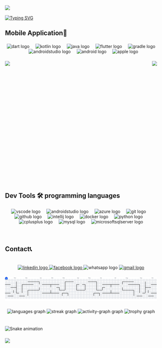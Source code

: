 <br clear="both">

<div>
  <img style="100%" src="https://capsule-render.vercel.app/api?type=waving&height=100&section=header&reversal=true&text=Hey%20%F0%9F%91%8BWhat's%20Up?&fontSize=50&fontColor=0FF5C0&fontAlign=50&fontAlignY=50&stroke=-&animation=blink&descSize=20&descAlign=50&descAlignY=50&color=gradient"  />
</div>

<a href="https://git.io/typing-svg"><img src="https://readme-typing-svg.demolab.com?font=Fira+Code&weight=700&size=26&duration=2500&pause=500&color=1FB0F7&center=true&vCenter=true&width=449&height=66&lines=%F0%9F%91%8B+Hi%2C+I'm+Yahya+Mohammed;%F0%9F%8E%AF+Mobile+App+Developer+" alt="Typing SVG" /></a>

###

<h2 align="left">Mobile Application📱</h2>

###

<div align="center">
  <img src="https://cdn.jsdelivr.net/gh/devicons/devicon/icons/dart/dart-original.svg" height="60" alt="dart logo"  />
  <img width="12" />
  <img src="https://cdn.jsdelivr.net/gh/devicons/devicon/icons/kotlin/kotlin-original.svg" height="60" alt="kotlin logo"  />
  <img width="12" />
  <img src="https://cdn.jsdelivr.net/gh/devicons/devicon/icons/java/java-original.svg" height="60" alt="java logo"  />
  <img width="12" />
  <img src="https://cdn.jsdelivr.net/gh/devicons/devicon/icons/flutter/flutter-original.svg" height="60" alt="flutter logo"  />
  <img width="12" />
  <img src="https://cdn.jsdelivr.net/gh/devicons/devicon/icons/gradle/gradle-original.svg" height="60" alt="gradle logo"  />
  <img width="12" />
  <img src="https://cdn.jsdelivr.net/gh/devicons/devicon/icons/androidstudio/androidstudio-original.svg" height="60" alt="androidstudio logo"  />
  <img width="12" />
  <img src="https://cdn.jsdelivr.net/gh/devicons/devicon/icons/android/android-original.svg" height="60" alt="android logo"  />
  <img width="12" />
  <img src="https://cdn.jsdelivr.net/gh/devicons/devicon/icons/apple/apple-original.svg" height="60" alt="apple logo"  />
</div>

###

<img align="right" height="400" src="https://www.mellodigital.com.au/wp-content/uploads/2023/04/mobile_app_developer_sydney.gif"  />

###

<img align="left" height="400" src="https://camo.githubusercontent.com/2366b34bb903c09617990fb5fff4622f3e941349e846ddb7e73df872a9d21233/68747470733a2f2f63646e2e6472696262626c652e636f6d2f75736572732f3733303730332f73637265656e73686f74732f363538313234332f6176656e746f2e676966"  />

###

<br clear="both">

<h2 align="left">Dev Tools 🛠️ programming languages</h2>

###

<div align="center">
  <img src="https://cdn.jsdelivr.net/gh/devicons/devicon/icons/vscode/vscode-original.svg" height="60" alt="vscode logo"  />
  <img width="12" />
  <img src="https://cdn.jsdelivr.net/gh/devicons/devicon/icons/androidstudio/androidstudio-original.svg" height="60" alt="androidstudio logo"  />
  <img width="12" />
  <img src="https://cdn.jsdelivr.net/gh/devicons/devicon/icons/azure/azure-original.svg" height="60" alt="azure logo"  />
  <img width="12" />
  <img src="https://cdn.jsdelivr.net/gh/devicons/devicon/icons/git/git-original.svg" height="60" alt="git logo"  />
  <img width="12" />
  <img src="https://cdn.jsdelivr.net/gh/devicons/devicon/icons/github/github-original.svg" height="60" alt="github logo"  />
  <img width="12" />
  <img src="https://cdn.jsdelivr.net/gh/devicons/devicon/icons/intellij/intellij-original.svg" height="60" alt="intellij logo"  />
  <img width="12" />
  <img src="https://cdn.jsdelivr.net/gh/devicons/devicon/icons/docker/docker-original.svg" height="60" alt="docker logo"  />
  <img width="12" />
  <img src="https://cdn.jsdelivr.net/gh/devicons/devicon/icons/python/python-original.svg" height="60" alt="python logo"  />
  <img width="12" />
  <img src="https://cdn.jsdelivr.net/gh/devicons/devicon/icons/cplusplus/cplusplus-original.svg" height="60" alt="cplusplus logo"  />
  <img width="12" />
  <img src="https://cdn.jsdelivr.net/gh/devicons/devicon/icons/mysql/mysql-original.svg" height="60" alt="mysql logo"  />
  <img width="12" />
  <img src="https://cdn.jsdelivr.net/gh/devicons/devicon/icons/microsoftsqlserver/microsoftsqlserver-plain.svg" height="60" alt="microsoftsqlserver logo"  />
</div>

###

<br clear="both">

<h2 align="left">Contact📞</h2>

###

<br clear="both">

<div align="center">
  <a href="http://linkedin.com/in/yahya-mohammed38" target="_blank">
    <img src="https://img.shields.io/static/v1?message=LinkedIn&logo=linkedin&label=&color=0077B5&logoColor=white&labelColor=&style=flat" height="40" alt="linkedin logo"  />
  </a>
  <a href="https://www.facebook.com/yehya.mohammed.7127" target="_blank">
    <img src="https://img.shields.io/static/v1?message=Facebook&logo=facebook&label=&color=1877F2&logoColor=white&labelColor=&style=flat" height="40" alt="facebook logo"  />
  </a>
  <img src="https://img.shields.io/static/v1?message=Whatsapp&logo=whatsapp&label=&color=25D366&logoColor=white&labelColor=&style=flat" height="40" alt="whatsapp logo"  />
  <a href="mailto:yahia.mohamed3836@gmail.com" target="_blank">
    <img src="https://img.shields.io/static/v1?message=Gmail&logo=gmail&label=&color=D14836&logoColor=white&labelColor=&style=flat" height="40" alt="gmail logo"  />
  </a>
</div>

###

<picture>
  <source media="(prefers-color-scheme: dark)" srcset="https://raw.githubusercontent.com/YayaMo38/YayaMo38/output/pacman-contribution-graph-dark.svg">
  <source media="(prefers-color-scheme: light)" srcset="https://raw.githubusercontent.com/YayaMo38/YayaMo38/output/pacman-contribution-graph.svg">
  <img alt="pacman contribution graph" src="https://raw.githubusercontent.com/YayaMo38/YayaMo38/output/pacman-contribution-graph.svg">
</picture>

###

<div align="center">
  <img src="https://github-readme-stats.vercel.app/api/top-langs?username=YayaMo38&locale=en&hide_title=false&layout=compact&card_width=320&langs_count=5&theme=dracula&hide_border=false&order=2" height="150" alt="languages graph"  />
  <img src="https://streak-stats.demolab.com?user=YayaMo38&locale=en&mode=daily&theme=dracula&hide_border=false&border_radius=5&order=3" height="150" alt="streak graph"  />
  <img src="https://github-readme-activity-graph.vercel.app/graph?username=YayaMo38&radius=16&theme=dracula&area=true&order=5" height="300" alt="activity-graph graph"  />
  <img src="https://github-profile-trophy.vercel.app?username=YayaMo38&theme=dracula&column=-1&row=1&margin-w=8&margin-h=8&no-bg=false&no-frame=false&order=4" height="150" alt="trophy graph"  />
</div>

###

<br clear="both">

<img src="https://raw.githubusercontent.com/YayaMo38/YayaMo38/output/snake.svg" alt="Snake animation" />

###

<div>
  <img style="100%" src="https://capsule-render.vercel.app/api?type=blur&height=100&section=header&reversal=false&text=Look%20At%20My%20Repos%F0%9F%91%87&fontSize=70&fontColor=FFFFFF&fontAlign=50&fontAlignY=50&stroke=-&descSize=20&descAlign=50&descAlignY=50&theme=cobalt"  />
</div>

###
